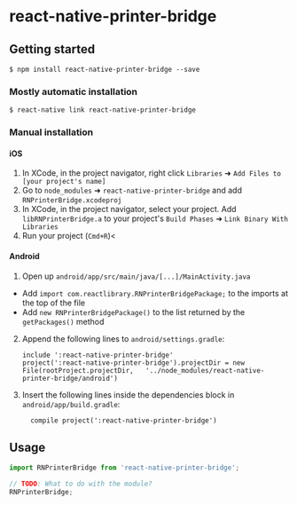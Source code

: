 
# react-native-printer-bridge

## Getting started

`$ npm install react-native-printer-bridge --save`

### Mostly automatic installation

`$ react-native link react-native-printer-bridge`

### Manual installation


#### iOS

1. In XCode, in the project navigator, right click `Libraries` ➜ `Add Files to [your project's name]`
2. Go to `node_modules` ➜ `react-native-printer-bridge` and add `RNPrinterBridge.xcodeproj`
3. In XCode, in the project navigator, select your project. Add `libRNPrinterBridge.a` to your project's `Build Phases` ➜ `Link Binary With Libraries`
4. Run your project (`Cmd+R`)<

#### Android

1. Open up `android/app/src/main/java/[...]/MainActivity.java`
  - Add `import com.reactlibrary.RNPrinterBridgePackage;` to the imports at the top of the file
  - Add `new RNPrinterBridgePackage()` to the list returned by the `getPackages()` method
2. Append the following lines to `android/settings.gradle`:
  	```
  	include ':react-native-printer-bridge'
  	project(':react-native-printer-bridge').projectDir = new File(rootProject.projectDir, 	'../node_modules/react-native-printer-bridge/android')
  	```
3. Insert the following lines inside the dependencies block in `android/app/build.gradle`:
  	```
      compile project(':react-native-printer-bridge')
  	```

## Usage
```javascript
import RNPrinterBridge from 'react-native-printer-bridge';

// TODO: What to do with the module?
RNPrinterBridge;
```
  
